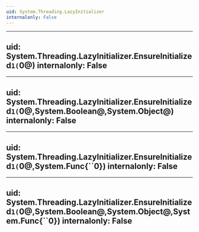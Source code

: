 ```yaml
---
uid: System.Threading.LazyInitializer
internalonly: False
---
```


---
uid: System.Threading.LazyInitializer.EnsureInitialized``1(``0@)
internalonly: False
---

---
uid: System.Threading.LazyInitializer.EnsureInitialized``1(``0@,System.Boolean@,System.Object@)
internalonly: False
---

---
uid: System.Threading.LazyInitializer.EnsureInitialized``1(``0@,System.Func{``0})
internalonly: False
---

---
uid: System.Threading.LazyInitializer.EnsureInitialized``1(``0@,System.Boolean@,System.Object@,System.Func{``0})
internalonly: False
---

